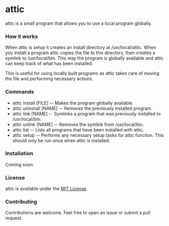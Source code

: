 # attic

attic is a small program that allows you to use a local program globally.

### How it works
When attic is setup it creates an install directory at /usr/local/attic. When you install a program attic copies the file to this directory, then creates a symlink to /usr/local/bin. This way the program is globally available and attic can keep track of what has been installed.

This is useful for using locally built programs as attic takes care of moving the file and performing necessary actions.

### Commands
* attic install [FILE]  -- Makes the program globally available.
* attic uninstall [NAME]    -- Removes the previously installed program.
* attic link [NAME]     -- Symlinks a program that was previously installed to /usr/local/bin.
* attic unlink [NAME]   -- Removes the symlink from /usr/local/bin.
* attic list    -- Lists all programs that have been installed with attic.
* attic setup   -- Performs any necessary setup tasks for attic function. This should only be run once when attic is installed.

### Installation
Coming soon.

### License
attic is available under the [MIT License](https://github.com/cszatma/attic/tree/master/LICENSE).

### Contributing
Contributions are welcome. Feel free to open an issue or submit a pull request.